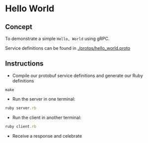 # Hello World

## Concept

To demonstrate a simple `Hello, World` using gRPC.

Service definitions can be found in [./protos/hello_world.proto](./protos/hello_world.proto)

## Instructions

* Compile our protobuf service definitions and generate our Ruby definitions

```shell
make
```

* Run the server in one terminal:

```ruby
ruby server.rb
```

* Run the client in another terminal:

```ruby
ruby client.rb
```

* Receive a response and celebrate
